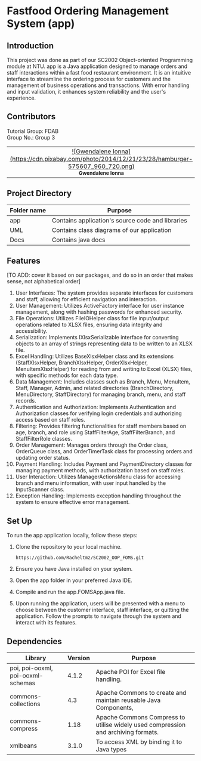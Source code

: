 # Fastfood Ordering Management System (app)

## Introduction

This project was done as part of our SC2002 Object-oriented Programming module at NTU. app is a Java application designed to manage orders and staff interactions within a fast food restaurant environment. It is an intuitive interface to streamline the ordering process for customers and the management of business operations and transactions. With error handling and input validation, it enhances system reliability and the user's experience.

## Contributors

Tutorial Group: FDAB<br/>
Group No.: Group 3

<table>
  <tr>
    <td align="center"><a href="https://github.com/gwenionna" target="_blank">![Gwendalene Ionna](https://cdn.pixabay.com/photo/2014/12/21/23/28/hamburger-575607_960_720.png)</a><br /><sub><b>Gwendalene Ionna</b></sub><br /></td>
    <td align="center"><a href="https://github.com/Priyarekah" target="_blank">![Priya Rekah](https://cdn.pixabay.com/photo/2014/04/02/10/53/pizza-303459_960_720.png)</a><br /><sub><b>Priya Rekah</b></sub><br /></td>
    <td align="center"><a href="https://github.com/Racheltmz" target="_blank">![Rachel Tan](https://cdn.pixabay.com/photo/2017/01/11/11/33/salad-1976194_960_720.png)</a><br /><sub><b>Rachel Tan</b></sub><br /></td>
    <td align="center"><a href="https://github.com/afreenrafi" target="_blank">![Rafiabdul Subuhan Afreen](https://cdn.pixabay.com/photo/2016/03/05/19/02/sushi-1239059_960_720.jpg)</a><br /><sub><b>Rafiabdul Subuhan Afreen</b></sub><br /></td>
    <td align="center"><a href="https://github.com/snnjana" target="_blank">![Sanjana Shanmugasundaram](https://cdn.pixabay.com/photo/2016/11/22/23/08/appetite-1853330_960_720.jpg)</a><br /><sub><b>Sanjana Shanmugasundaram</b></sub><br /></td>
  </tr>
</table>


## Project Directory

| Folder name  | Purpose |
| -------- | ------- |
| app| Contains application's source code and libraries|
| UML | Contains class diagrams of our application |
| Docs | Contains java docs | 

## Features

[TO ADD: cover it based on our packages, and do so in an order that makes sense, not alphabetical order]

1. User Interfaces: The system provides separate interfaces for customers and staff, allowing for efficient navigation and interaction.
2. User Management: Utilizes ActiveFactory interface for user instance management, along with hashing passwords for enhanced security.
3. File Operations: Utilizes FileIOHelper class for file input/output operations related to XLSX files, ensuring data integrity and accessibility.
4. Serialization: Implements IXlsxSerializable interface for converting objects to an array of strings representing data to be written to an XLSX file.
5. Excel Handling: Utilizes BaseXlsxHelper class and its extensions (StaffXlsxHelper, BranchXlsxHelper, OrderXlsxHelper, MenuItemXlsxHelper) for reading from and writing to Excel (XLSX) files, with specific methods for each data type.
6. Data Management: Includes classes such as Branch, Menu, MenuItem, Staff, Manager, Admin, and related directories (BranchDirectory, MenuDirectory, StaffDirectory) for managing branch, menu, and staff records.
7. Authentication and Authorization: Implements Authentication and Authorization classes for verifying login credentials and authorizing access based on staff roles.
8. Filtering: Provides filtering functionalities for staff members based on age, branch, and role using StaffFilterAge, StaffFilterBranch, and StaffFilterRole classes.
9. Order Management: Manages orders through the Order class, OrderQueue class, and OrderTimerTask class for processing orders and updating order status.
10. Payment Handling: Includes Payment and PaymentDirectory classes for managing payment methods, with authorization based on staff roles.
11. User Interaction: Utilizes ManagerActionsMenu class for accessing branch and menu information, with user input handled by the InputScanner class.
12. Exception Handling: Implements exception handling throughout the system to ensure effective error management.

## Set Up

To run the app application locally, follow these steps:

1. Clone the repository to your local machine.

       https://github.com/Racheltmz/SC2002_OOP_FOMS.git

2. Ensure you have Java installed on your system.
3. Open the app folder in your preferred Java IDE.
4. Compile and run the app.FOMSApp.java file.
5. Upon running the application, users will be presented with a menu to choose between the customer interface, staff interface, or quitting the application. Follow the prompts to navigate through the system and interact with its features.

## Dependencies

| Library  | Version | Purpose                             |
| -------- | ------- | ----------------------------------- |
| poi, poi-ooxml, poi-ooxml-schemas | 4.1.2 | Apache POI for Excel file handling. |
| commons-collections | 4.3 | Apache Commons to create and maintain reusable Java Components, |
| commons-compress | 1.18 | Apache Commons Compress to utilise widely used compression and archiving formats. |
| xmlbeans | 3.1.0 | To access XML by binding it to Java types |
